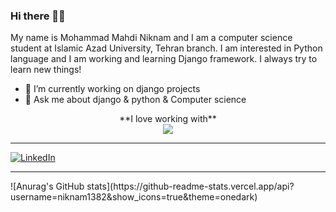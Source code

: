 ### Hi there 👋😉

My name is Mohammad Mahdi Niknam and I am a computer science student at Islamic Azad University, Tehran branch. I am interested in Python language and I am working and learning Django framework. I always try to learn new things!

- 🔭 I’m currently working on django projects
- 💬 Ask me about django & python & Computer science

<p align="center">
  **I love working with**
 <br/>
  <a href="https://skillicons.dev">
    <img src="https://skillicons.dev/icons?i=html,css,python,django,github,vscode" />
  </a>
</p>
<hr/>

<div display="flex">
  <a href="https://www.linkedin.com/in/mohammad-mahdi-niknam">
    <img src="https://img.shields.io/badge/linkedin-%230077B5.svg?style=for-the-badge&logo=linkedin&logoColor=white" alt="LinkedIn"/>
  </a>
<div/>
<hr/>
![Anurag's GitHub stats](https://github-readme-stats.vercel.app/api?username=niknam1382&show_icons=true&theme=onedark)
